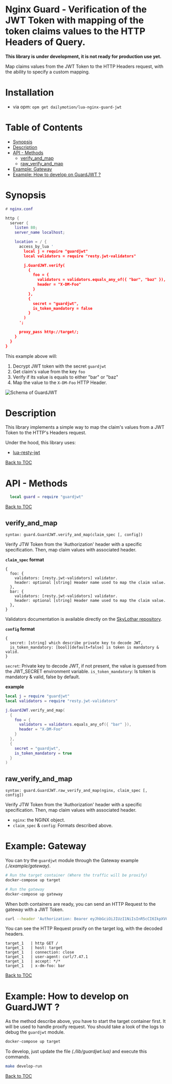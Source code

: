 Nginx Guard - Verification of the JWT Token with mapping of the token claims values to the HTTP Headers of Query.
=================================================================================================================

**This library is under development, it is not ready for production use yet.**

Map claims values from the JWT Token to the HTTP Headers request, with
the ability to specify a custom mapping.

Installation
============

- via opm: `opm get dailymotion/lua-nginx-guard-jwt`

Table of Contents
=================

* [Synopsis](#synopsis)
* [Description](#description)
* [API - Methods](#api-methods)
    * [verify_and_map](#verify_and_map)
    * [raw_verify_and_map](#raw_verify_and_map)
* [Example: Gateway](#example-gateway)
* [Example: How to develop on GuardJWT ?](#example-how-to-develop-on-guardjwt-)

Synopsis
========

```lua
# nginx.conf

http {
  server {
    listen 80;
    server_name localhost;

    location = / {
      access_by_lua '
        local j = require "guardjwt"
        local validators = require "resty.jwt-validators"

        j.GuardJWT.verify(
          {
            foo = {
              validators = validators.equals_any_of({ "bar", "baz" }),
              header = "X-DM-Foo"
            }
          },
          {
            secret = "guardjwt",
            is_token_mandatory = false
          }
        )
      ';

      proxy_pass http://target/;
    }
  }
}
```

This example above will:
1. Decrypt JWT token with the secret `guardjwt`
2. Get claim's value from the key `foo`
3. Verify if its value is equals to either "bar" or "baz"
4. Map the value to the `X-DM-Foo` HTTP Header.

![Schema of GuardJWT](https://raw.githubusercontent.com/dailymotion/lua-nginx-guard-jwt/master/doc/guardjwt.jpg)

Description
===========

This library implements a simple way to map the claim's values from a JWT Token
to the HTTP's Headers request.

Under the hood, this library uses:
* [lua-resty-jwt](https://github.com/SkyLothar/lua-resty-jwt)

[Back to TOC](#table-of-contents)

API - Methods
=============

```lua
  local guard = require "guardjwt"
```

[Back to TOC](#table-of-contents)

verify_and_map
--------------

```
syntax: guard.GuardJWT.verify_and_map(claim_spec [, config])
```

Verify JTW Token from the 'Authorization' header with a specific specification.
Then, map claim values with associated header.

**`claim_spec` format**

```
{
  foo: {
    validators: [resty.jwt-validators] validator.
    header: optional [string] Header name used to map the claim value.
  },
  bar: {
    validators: [resty.jwt-validators] validator.
    header: optional [string] Header name used to map the claim value.
  },
}
```

Validators documentation is available directly on the [SkyLothar repository](https://github.com/SkyLothar/lua-resty-jwt#jwt-validators).

**`config` format**

```
{
  secret: [string] which describe private key to decode JWT,
  is_token_mandatory: [bool][default=false] is token is mandatory & valid.
}
```

`secret`: Private key to decode JWT, if not present, the value is guessed from
the JWT_SECRET environment variable.
`is_token_mandatory`: Is token is mandatory & valid, false by default.

**example**

```lua
local j = require "guardjwt"
local validators = require "resty.jwt-validators"

j.GuardJWT.verify_and_map(
  {
    foo = {
      validators = validators.equals_any_of({ "bar" }),
      header = "X-DM-Foo"
    }
  },
  {
    secret = "guardjwt",
    is_token_mandatory = true
  }
)
```

raw_verify_and_map
------------------

```
syntax: guard.GuardJWT.raw_verify_and_map(nginx, claim_spec [, config])
```

Verify JTW Token from the 'Authorization' header with a specific specification.
Then, map claim values with associated header.

* `nginx`: the NGINX object.
* `claim_spec` & `config`: Formats described above.

Example: Gateway
================

You can try the `guardjwt` module through the Gateway example _(./example/gateway)_.

```bash
# Run the target container (Where the traffic will be proxify)
docker-compose up target

# Run the gateway
docker-compose up gateway
```

When both containers are ready, you can send an HTTP Request to the gateway with a
JWT Token.

```bash
curl --header 'Authorization: Bearer eyJhbGciOiJIUzI1NiIsInR5cCI6IkpXVCJ9.eyJmb28iOiJiYXIifQ.DFmxCulxIMpi4fWbVbhnZLCJxvfSb6PhkGDQYsIyOks' http://localhost:8080/
```

You can see the HTTP Request proxify on the target log, with the decoded
headers.

```
target_1   | http GET /
target_1   | host: target
target_1   | connection: close
target_1   | user-agent: curl/7.47.1
target_1   | accept: */*
target_1   | x-dm-foo: bar
```

[Back to TOC](#table-of-contents)

Example: How to develop on GuardJWT ?
=====================================

As the method describe above, you have to start the target container first. It
will be used to handle proxify request. You should take a look of the logs to
debug the `guardjwt` module.

```bash
docker-compose up target
```

To develop, just update the file _(./lib/guardjwt.lua)_ and execute this commands.

```bash
make develop-run
```

[Back to TOC](#table-of-contents)
